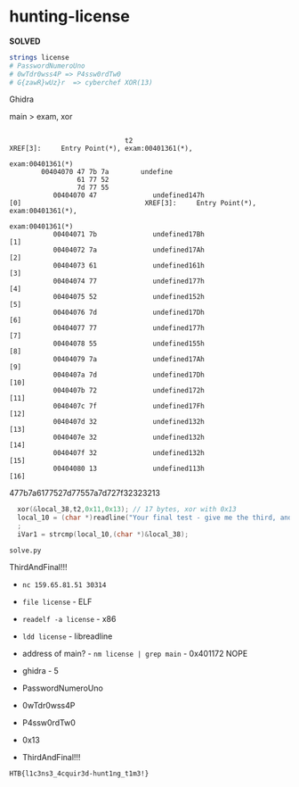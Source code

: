 # hunting-license

**SOLVED**

```sh
strings license
# PasswordNumeroUno
# 0wTdr0wss4P => P4ssw0rdTw0
# G{zawR}wUz}r  => cyberchef XOR(13)
```

Ghidra

main > exam, xor

```

                             t2                                              XREF[3]:     Entry Point(*), exam:00401361(*), 
                                                                                          exam:00401361(*)  
        00404070 47 7b 7a        undefine
                 61 77 52 
                 7d 77 55 
           00404070 47              undefined147h                     [0]                               XREF[3]:     Entry Point(*), exam:00401361(*), 
                                                                                                                     exam:00401361(*)  
           00404071 7b              undefined17Bh                     [1]
           00404072 7a              undefined17Ah                     [2]
           00404073 61              undefined161h                     [3]
           00404074 77              undefined177h                     [4]
           00404075 52              undefined152h                     [5]
           00404076 7d              undefined17Dh                     [6]
           00404077 77              undefined177h                     [7]
           00404078 55              undefined155h                     [8]
           00404079 7a              undefined17Ah                     [9]
           0040407a 7d              undefined17Dh                     [10]
           0040407b 72              undefined172h                     [11]
           0040407c 7f              undefined17Fh                     [12]
           0040407d 32              undefined132h                     [13]
           0040407e 32              undefined132h                     [14]
           0040407f 32              undefined132h                     [15]
           00404080 13              undefined113h                     [16]
```


477b7a6177527d77557a7d727f32323213

```c
  xor(&local_38,t2,0x11,0x13); // 17 bytes, xor with 0x13
  local_10 = (char *)readline("Your final test - give me the third, and most protected, password: ")
  ;
  iVar1 = strcmp(local_10,(char *)&local_38);
```

`solve.py`

ThirdAndFinal!!!

- `nc 159.65.81.51 30314`

- `file license` - ELF
- `readelf -a license` - x86
- `ldd license` - libreadline
- address of main? - `nm license | grep main` - 0x401172 NOPE
- ghidra - 5
- PasswordNumeroUno
- 0wTdr0wss4P
- P4ssw0rdTw0
- 0x13
- ThirdAndFinal!!!

`HTB{l1c3ns3_4cquir3d-hunt1ng_t1m3!}`
